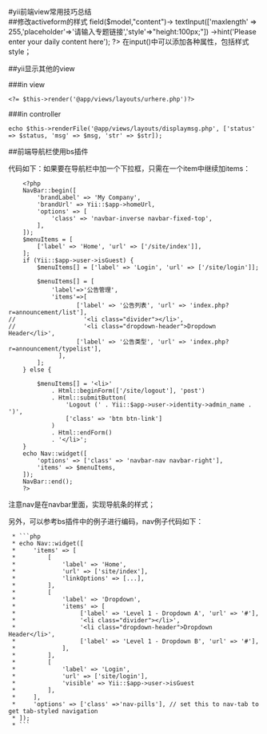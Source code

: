 #yii前端view常用技巧总结  
##修改activeform的样式
	<?= $form->field($model,"content")->
		textInput(['maxlength' => 255,'placeholder'=>'请输入专题链接','style'=>"height:100px;"])
		->hint('Please enter your daily content here'); 
	?>
在input()中可以添加各种属性，包括样式style；

##yii显示其他的view

###in view

	<?= $this->render('@app/views/layouts/urhere.php')?>
###in controller

	echo $this->renderFile('@app/views/layouts/displaymsg.php', ['status' => $status, 'msg' => $msg, 'str' => $str]);
	
##前端导航栏使用bs插件

代码如下：如果要在导航栏中加一个下拉框，只需在一个item中继续加items：
  
	    <?php
	    NavBar::begin([
	        'brandLabel' => 'My Company',
	        'brandUrl' => Yii::$app->homeUrl,
	        'options' => [
	            'class' => 'navbar-inverse navbar-fixed-top',
	        ],
	    ]);
	    $menuItems = [
	        ['label' => 'Home', 'url' => ['/site/index']],
	    ];
	    if (Yii::$app->user->isGuest) {
	        $menuItems[] = ['label' => 'Login', 'url' => ['/site/login']];
	
	        $menuItems[] = [
	            'label'=>'公告管理',
	            'items'=>[
	                   ['label' => '公告列表', 'url' => 'index.php?r=announcement/list'],
	//                   '<li class="divider"></li>',
	//                   '<li class="dropdown-header">Dropdown Header</li>',
	                   ['label' => '公告类型', 'url' => 'index.php?r=announcement/typelist'],
	              ],
	        ];
	    } else {
	
	        $menuItems[] = '<li>'
	            . Html::beginForm(['/site/logout'], 'post')
	            . Html::submitButton(
	                'Logout (' . Yii::$app->user->identity->admin_name . ')',
	                ['class' => 'btn btn-link']
	            )
	            . Html::endForm()
	            . '</li>';
	    }
	    echo Nav::widget([
	        'options' => ['class' => 'navbar-nav navbar-right'],
	        'items' => $menuItems,
	    ]);
	    NavBar::end();
	    ?>
	    
注意nav是在navbar里面，实现导航条的样式；
	    
	    
另外，可以参考bs插件中的例子进行编码，nav例子代码如下：   

	 * ```php
	 * echo Nav::widget([
	 *     'items' => [
	 *         [
	 *             'label' => 'Home',
	 *             'url' => ['site/index'],
	 *             'linkOptions' => [...],
	 *         ],
	 *         [
	 *             'label' => 'Dropdown',
	 *             'items' => [
	 *                  ['label' => 'Level 1 - Dropdown A', 'url' => '#'],
	 *                  '<li class="divider"></li>',
	 *                  '<li class="dropdown-header">Dropdown Header</li>',
	 *                  ['label' => 'Level 1 - Dropdown B', 'url' => '#'],
	 *             ],
	 *         ],
	 *         [
	 *             'label' => 'Login',
	 *             'url' => ['site/login'],
	 *             'visible' => Yii::$app->user->isGuest
	 *         ],
	 *     ],
	 *     'options' => ['class' =>'nav-pills'], // set this to nav-tab to get tab-styled navigation
	 * ]);
	 * ```

